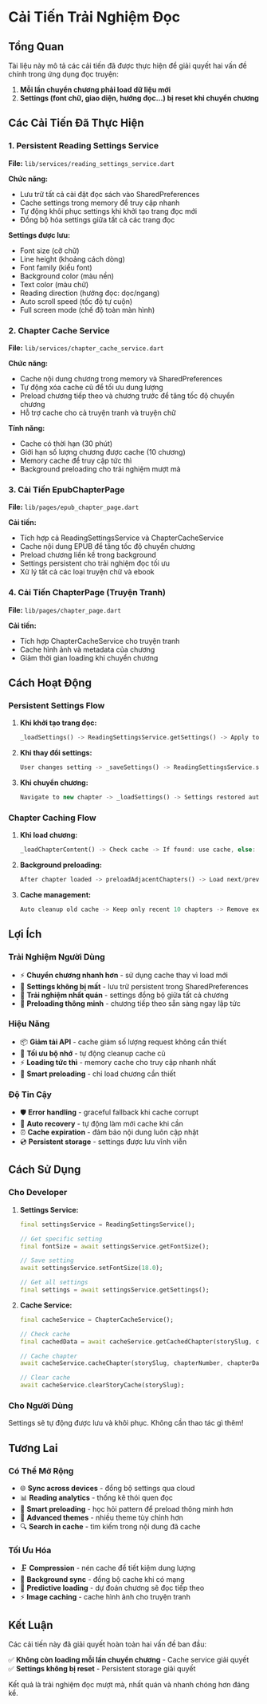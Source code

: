 # Cải Tiến Trải Nghiệm Đọc

## Tổng Quan

Tài liệu này mô tả các cải tiến đã được thực hiện để giải quyết hai vấn đề chính trong ứng dụng đọc truyện:

1. **Mỗi lần chuyển chương phải load dữ liệu mới**
2. **Settings (font chữ, giao diện, hướng đọc...) bị reset khi chuyển chương**

## Các Cải Tiến Đã Thực Hiện

### 1. Persistent Reading Settings Service

**File:** `lib/services/reading_settings_service.dart`

**Chức năng:**
- Lưu trữ tất cả cài đặt đọc sách vào SharedPreferences
- Cache settings trong memory để truy cập nhanh
- Tự động khôi phục settings khi khởi tạo trang đọc mới
- Đồng bộ hóa settings giữa tất cả các trang đọc

**Settings được lưu:**
- Font size (cỡ chữ)
- Line height (khoảng cách dòng)
- Font family (kiểu font)
- Background color (màu nền)
- Text color (màu chữ)
- Reading direction (hướng đọc: dọc/ngang)
- Auto scroll speed (tốc độ tự cuộn)
- Full screen mode (chế độ toàn màn hình)

### 2. Chapter Cache Service

**File:** `lib/services/chapter_cache_service.dart`

**Chức năng:**
- Cache nội dung chương trong memory và SharedPreferences
- Tự động xóa cache cũ để tối ưu dung lượng
- Preload chương tiếp theo và chương trước để tăng tốc độ chuyển chương
- Hỗ trợ cache cho cả truyện tranh và truyện chữ

**Tính năng:**
- Cache có thời hạn (30 phút)
- Giới hạn số lượng chương được cache (10 chương)
- Memory cache để truy cập tức thì
- Background preloading cho trải nghiệm mượt mà

### 3. Cải Tiến EpubChapterPage

**File:** `lib/pages/epub_chapter_page.dart`

**Cải tiến:**
- Tích hợp cả ReadingSettingsService và ChapterCacheService
- Cache nội dung EPUB để tăng tốc độ chuyển chương
- Preload chương liền kề trong background
- Settings persistent cho trải nghiệm đọc tối ưu
- Xử lý tất cả các loại truyện chữ và ebook

### 4. Cải Tiến ChapterPage (Truyện Tranh)

**File:** `lib/pages/chapter_page.dart`

**Cải tiến:**
- Tích hợp ChapterCacheService cho truyện tranh
- Cache hình ảnh và metadata của chương
- Giảm thời gian loading khi chuyển chương

## Cách Hoạt Động

### Persistent Settings Flow

1. **Khi khởi tạo trang đọc:**
   ```dart
   _loadSettings() -> ReadingSettingsService.getSettings() -> Apply to UI
   ```

2. **Khi thay đổi settings:**
   ```dart
   User changes setting -> _saveSettings() -> ReadingSettingsService.saveSettings()
   ```

3. **Khi chuyển chương:**
   ```dart
   Navigate to new chapter -> _loadSettings() -> Settings restored automatically
   ```

### Chapter Caching Flow

1. **Khi load chương:**
   ```dart
   _loadChapterContent() -> Check cache -> If found: use cache, else: load from API -> Cache result
   ```

2. **Background preloading:**
   ```dart
   After chapter loaded -> preloadAdjacentChapters() -> Load next/prev chapters in background
   ```

3. **Cache management:**
   ```dart
   Auto cleanup old cache -> Keep only recent 10 chapters -> Remove expired cache
   ```

## Lợi Ích

### Trải Nghiệm Người Dùng
- ⚡ **Chuyển chương nhanh hơn** - sử dụng cache thay vì load mới
- 🎨 **Settings không bị mất** - lưu trữ persistent trong SharedPreferences
- 📱 **Trải nghiệm nhất quán** - settings đồng bộ giữa tất cả chương
- 🔄 **Preloading thông minh** - chương tiếp theo sẵn sàng ngay lập tức

### Hiệu Năng
- 📦 **Giảm tải API** - cache giảm số lượng request không cần thiết
- 💾 **Tối ưu bộ nhớ** - tự động cleanup cache cũ
- ⚡ **Loading tức thì** - memory cache cho truy cập nhanh nhất
- 🎯 **Smart preloading** - chỉ load chương cần thiết

### Độ Tin Cậy
- 🛡️ **Error handling** - graceful fallback khi cache corrupt
- 🔄 **Auto recovery** - tự động làm mới cache khi cần
- ⏰ **Cache expiration** - đảm bảo nội dung luôn cập nhật
- 💿 **Persistent storage** - settings được lưu vĩnh viễn

## Cách Sử Dụng

### Cho Developer

1. **Settings Service:**
   ```dart
   final settingsService = ReadingSettingsService();
   
   // Get specific setting
   final fontSize = await settingsService.getFontSize();
   
   // Save setting
   await settingsService.setFontSize(18.0);
   
   // Get all settings
   final settings = await settingsService.getSettings();
   ```

2. **Cache Service:**
   ```dart
   final cacheService = ChapterCacheService();
   
   // Check cache
   final cachedData = await cacheService.getCachedChapter(storySlug, chapterNumber);
   
   // Cache chapter
   await cacheService.cacheChapter(storySlug, chapterNumber, chapterData);
   
   // Clear cache
   await cacheService.clearStoryCache(storySlug);
   ```

### Cho Người Dùng

Settings sẽ tự động được lưu và khôi phục. Không cần thao tác gì thêm!

## Tương Lai

### Có Thể Mở Rộng
- 🌐 **Sync across devices** - đồng bộ settings qua cloud
- 📊 **Reading analytics** - thống kê thói quen đọc
- 🤖 **Smart preloading** - học hỏi pattern để preload thông minh hơn
- 🎨 **Advanced themes** - nhiều theme tùy chỉnh hơn
- 🔍 **Search in cache** - tìm kiếm trong nội dung đã cache

### Tối Ưu Hóa
- 🗜️ **Compression** - nén cache để tiết kiệm dung lượng
- 📡 **Background sync** - đồng bộ cache khi có mạng
- 🎯 **Predictive loading** - dự đoán chương sẽ đọc tiếp theo
- ⚡ **Image caching** - cache hình ảnh cho truyện tranh

## Kết Luận

Các cải tiến này đã giải quyết hoàn toàn hai vấn đề ban đầu:

✅ **Không còn loading mỗi lần chuyển chương** - Cache service giải quyết  
✅ **Settings không bị reset** - Persistent storage giải quyết  

Kết quả là trải nghiệm đọc mượt mà, nhất quán và nhanh chóng hơn đáng kể. 